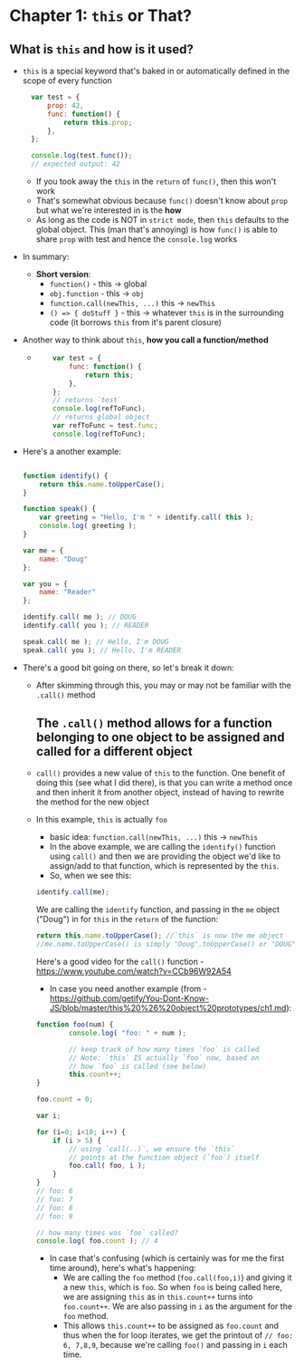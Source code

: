 # Chapter 1: `this` or That?

## What is `this` and how is it used?

* `this` is a special keyword that's baked in or automatically defined in the scope of every function

  ```javascript
    var test = {
        prop: 42,
        func: function() {
            return this.prop;
        },
    };

    console.log(test.func());
    // expected output: 42
  ```

  * If you took away the `this` in the `return` of `func()`, then this won't work 
  * That's somewhat obvious because `func()` doesn't know about `prop` but what we're interested in is the **how**
  * As long as the code is NOT in `strict mode`, then `this` defaults to the global object. This (man that's annoying) is how `func()` is able to share `prop` with test and hence the `console.log` works

* In summary:
  - **Short version**:
    - `function()` - this -> global
    - `obj.function` - this -> `obj`
    - `function.call(newThis, ...)` this -> `newThis`
    - `() => { doStuff }` - this -> whatever `this` is in the surrounding code (it borrows `this` from it's parent closure)
* Another way to think about `this`, **how you call a function/method**
  * ```javascript
        var test = {
            func: function() {
                return this;
            },
        };
        // returns `test`
        console.log(refToFunc);
        // returns global object
        var refToFunc = test.func;
        console.log(refToFunc);
    ```








* Here's a another example: 

    ```javascript

    function identify() {
        return this.name.toUpperCase();
    }

    function speak() {
        var greeting = "Hello, I'm " + identify.call( this );
        console.log( greeting );
    }

    var me = {
        name: "Doug"
    };

    var you = {
        name: "Reader"
    };

    identify.call( me ); // DOUG
    identify.call( you ); // READER

    speak.call( me ); // Hello, I'm DOUG
    speak.call( you ); // Hello, I'm READER
    ```

* There's a good bit going on there, so let's break it down:
  * After skimming through this, you may or may not be familiar with the `.call()` method
    ## The `.call()` method allows for a function belonging to one object to be assigned and called for a different object
  * `call()` provides a new value of `this` to the function. One benefit of doing this (see what I did there), is that you can write a method once and then inherit it from another object, instead of having to rewrite the method for the new object
  * In this example, `this` is actually `foo`
    - basic idea: `function.call(newThis, ...)` this -> `newThis`
    - In the above example, we are calling the `identify()` function using `call()` and then we are providing the object we'd like to assign/add to that function, which is represented by the `this`.
     - So, when we see this:
     ```javascript
    identify.call(me);
     ``` 
    We are calling the `identify` function, and passing in the `me` object ("Doug") in for `this` in the `return` of the function:
    ```javascript
    return this.name.toUpperCase(); //`this` is now the me object
    //me.name.toUpperCase() is simply "Doug".toUpperCase() or "DOUG"
    ```
      Here's a good video for the `call()` function - https://www.youtube.com/watch?v=CCb96W92A54

    * In case you need another example (from - https://github.com/getify/You-Dont-Know-JS/blob/master/this%20%26%20object%20prototypes/ch1.md):
    ```javascript
    function foo(num) {
            console.log( "foo: " + num );

            // keep track of how many times `foo` is called
            // Note: `this` IS actually `foo` now, based on
            // how `foo` is called (see below)
            this.count++;
    }

    foo.count = 0;

    var i;

    for (i=0; i<10; i++) {
        if (i > 5) {
            // using `call(..)`, we ensure the `this`
            // points at the function object (`foo`) itself
            foo.call( foo, i );
        }
    }
    // foo: 6
    // foo: 7
    // foo: 8
    // foo: 9

    // how many times was `foo` called?
    console.log( foo.count ); // 4
    ```

    * In case that's confusing (which is certainly was for me the first time around), here's what's happening:
      * We are calling the `foo` method (`foo.call(foo,i)`) and giving it a new `this`, which is `foo`. So when `foo` is being called here, we are assigning `this` as in `this.count++` turns into `foo.count++`. We are also passing in `i` as the argument for the `foo` method. 
      * This allows `this.count++` to be assigned as `foo.count` and thus when the for loop iterates, we get the printout of `// foo: 6, 7,8,9`, because we're calling `foo()` and passing in `i` each time.

